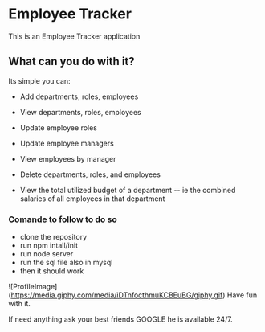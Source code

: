 # Employee Tracker

This is an Employee Tracker application

## What can you do with it?
Its simple you can:
  * Add departments, roles, employees

  * View departments, roles, employees

  * Update employee roles

  * Update employee managers

  * View employees by manager

  * Delete departments, roles, and employees

  * View the total utilized budget of a department -- ie the combined salaries of all employees in that department

### Comande to follow to do so
* clone the repository
* run npm intall/init
* run node server
* run the sql file also in mysql
* then it should work

![ProfileImage] (https://media.giphy.com/media/iDTnfocthmuKCBEuBG/giphy.gif)
Have fun with it.

If need anything ask your best friends GOOGLE he is available 24/7.
